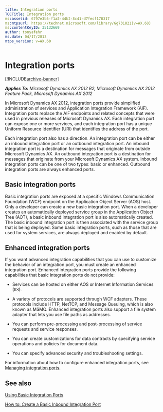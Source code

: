 ```yaml
---
title: Integration ports
TOCTitle: Integration ports
ms:assetid: 6797e3b5-f1a2-44b2-8c41-d7fecf170317
ms:mtpsurl: https://technet.microsoft.com/library/Gg731821(v=AX.60)
ms:contentKeyID: 35132669
author: tonyafehr
ms.date: 04/17/2013
mtps_version: v=AX.60
---
```


# Integration ports 


[!INCLUDE[archive-banner](includes/archive-banner.md)]


_**Applies To:** Microsoft Dynamics AX 2012 R2, Microsoft Dynamics AX 2012 Feature Pack, Microsoft Dynamics AX 2012_

In Microsoft Dynamics AX 2012, integration ports provide simplified administration of services and Application Integration Framework (AIF). Integration ports replace the AIF endpoints and related concepts that were used in previous releases of Microsoft Dynamics AX. Each integration port can expose one or more services, and each integration port has a unique Uniform Resource Identifier (URI) that identifies the address of the port.

Each integration port also has a direction. An integration port can be either an inbound integration port or an outbound integration port. An inbound integration port is a destination for messages that originate from outside Microsoft Dynamics AX. An outbound integration port is a destination for messages that originate from your Microsoft Dynamics AX system. Inbound integration ports can be one of two types: basic or enhanced. Outbound integration ports are always enhanced ports.

## Basic integration ports

Basic integration ports are exposed at a specific Windows Communication Foundation (WCF) endpoint on the Application Object Server (AOS) host. Only a developer can create a new basic integration port. When a developer creates an automatically deployed service group in the Application Object Tree (AOT), a basic inbound integration port is also automatically created. The basic inbound integration port is then associated with the service group that is being deployed. Some basic integration ports, such as those that are used for system services, are always deployed and enabled by default.

## Enhanced integration ports

If you want advanced integration capabilities that you can use to customize the behavior of an integration port, you must create an enhanced integration port. Enhanced integration ports provide the following capabilities that basic integration ports do not provide:

  - Services can be hosted on either AOS or Internet Information Services (IIS).

  - A variety of protocols are supported through WCF adapters. These protocols include HTTP, NetTCP, and Message Queuing, which is also known as MSMQ. Enhanced integration ports also support a file system adapter that lets you use file paths as addresses.

  - You can perform pre-processing and post-processing of service requests and service responses.

  - You can create customizations for data contracts by specifying service operations and policies for document data.

  - You can specify advanced security and troubleshooting settings.

For information about how to configure enhanced integration ports, see [Managing integration ports](managing-integration-ports.md).

## See also

[Using Basic Integration Ports](using-basic-integration-ports.md)

[How to: Create a Basic Inbound Integration Port](how-to-create-a-basic-inbound-integration-port.md)


